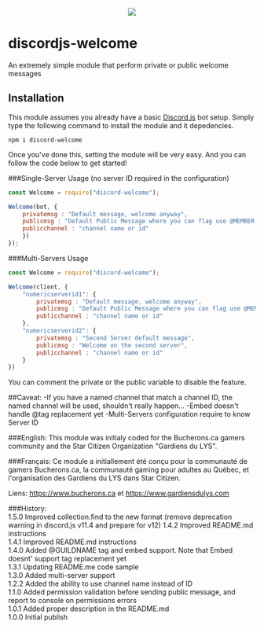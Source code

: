 <p align="center"><a href="https://nodei.co/npm/discord-welcome/"><img src="https://nodei.co/npm/discord-welcome.png"></a></p>

# discordjs-welcome
An extremely simple module that perform private or public welcome messages

## Installation
This module assumes you already have a basic [Discord.js](https://discord.js.org/#/) bot setup.
Simply type the following command to install the module and it depedencies.
```
npm i discord-welcome
``` 


Once you've done this, setting the module will be very easy.
And you can follow the code  below to get started!

###Single-Server Usage (no server ID required in the configuration)
```js
const Welcome = require("discord-welcome");

Welcome(bot, {
	privatemsg : "Default message, welcome anyway",
	publicmsg : "Default Public Message where you can flag use @MEMBER to mention the newcomer",
	publicchannel : "channel name or id"
	})
});
```
###Multi-Servers Usage 

```js
const Welcome = require("discord-welcome");

Welcome(client, {
	"numericserverid1": {
		privatemsg : "Default message, welcome anyway",
		publicmsg : "Default Public Message where you can flag use @MEMBER to mention the newcomer",
		publicchannel : "channel name or id"
	},
	"numericserverid2": {
		privatemsg : "Second Server default message",
		publicmsg : "Welcome on the second server",
		publicchannel : "channel name or id"
	}
})
```

You can comment the private or the public variable to disable the feature.

##Caveat:
-If you have a named channel that match a channel ID, the named channel will be used, shouldn't really happen...
-Embed doesn't handle @tag replacement yet
-Multi-Servers configuration require to know Server ID

###English:
This module was initialy coded for the Bucherons.ca gamers community and the Star Citizen Organization "Gardiens du LYS".

###Français:
Ce module a initiallement été conçu pour la communauté de gamers Bucherons.ca, la communauté gaming pour adultes au Québec, et l'organisation des Gardiens du LYS dans Star Citizen.  
  
Liens:  https://www.bucherons.ca et https://www.gardiensdulys.com  

###History:  
1.5.0 Improved collection.find to the new format (remove deprecation warning in discord.js v11.4 and prepare for v12)
1.4.2 Improved README.md instructions  
1.4.1 Improved README.md instructions  
1.4.0 Added @GUILDNAME tag and embed support. Note that Embed doesnt' support tag replacement yet  
1.3.1 Updating README.me code sample  
1.3.0 Added multi-server support  
1.2.2 Added the ability to use channel name instead of ID  
1.1.0 Added permission validation before sending public message, and report to console on permissions errors  
1.0.1 Added proper description in the README.md  
1.0.0 Initial publish